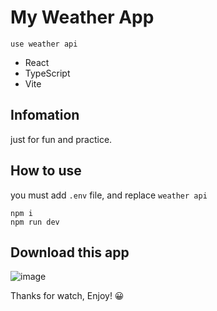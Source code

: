 # My Weather App

`use weather api`

- React
- TypeScript
- Vite

## Infomation

just for fun and practice.

## How to use

you must add `.env` file, and replace `weather api`

```
npm i
npm run dev
```

## Download this app

![image](https://github.com/DOJO004/WeatherApp/assets/138268474/71d44f5e-c0ab-4e5d-b5b3-2d2dff98cba5)

Thanks for watch, Enjoy! 😀
